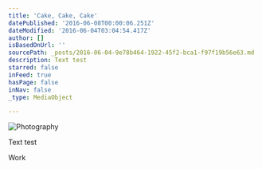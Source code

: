 ```yaml
---
title: 'Cake, Cake, Cake'
datePublished: '2016-06-08T00:00:06.251Z'
dateModified: '2016-06-04T03:04:54.417Z'
author: []
isBasedOnUrl: ''
sourcePath: _posts/2016-06-04-9e78b464-1922-45f2-bca1-f97f19b56e63.md
description: Text test
starred: false
inFeed: true
hasPage: false
inNav: false
_type: MediaObject

---
```

![Photography ](https://the-grid-user-content.s3-us-west-2.amazonaws.com/709fc563-b0dc-4d69-9745-c2114750155d.jpg)

Text test

Work